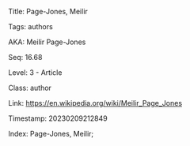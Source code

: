 Title:  Page-Jones, Meilir

Tags:   authors

AKA:    Meilir Page-Jones

Seq:    16.68

Level:  3 - Article

Class:  author

Link:   https://en.wikipedia.org/wiki/Meilir_Page_Jones

Timestamp: 20230209212849

Index:  Page-Jones, Meilir; 
